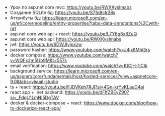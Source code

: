 - Урок по asp.net core mvc: https://youtu.be/RWXKysImabs
- Создание SQLite бд: https://youtu.be/S7SdtcIr28s
- Аттрибуты бд: https://learn.microsoft.com/en-us/ef/core/modeling/entity-properties?tabs=data-annotations%2Cwith-nrt
- asp.net core web api + react: https://youtu.be/L7Y6g6x6ZuQ
- asp.net core web api: https://youtu.be/RWXKysImabs
- jwt: https://youtu.be/6DWJIyipxzw 
- password hasher: https://www.youtube.com/watch?v=J4ix8Mhi3rs
- docker compose: https://www.youtube.com/watch?v=WQFx2m5Ub9M&t=557s
- email verification: https://www.youtube.com/watch?v=KtCjH-1iCIk
- background service: https://learn.microsoft.com/en-us/aspnet/core/fundamentals/host/hosted-services?view=aspnetcore-9.0&tabs=visual-studio 
- ts + react: https://youtu.be/FJDVKeh7RJI?si=4Gn-krYvKLauD4ai
- react app + .net backend: https://youtu.be/dFIfZBEyZ90?si=_FdgU1LmNI5DgTAV
- docker & docker-compose + react: https://www.docker.com/blog/how-to-dockerize-react-app/
